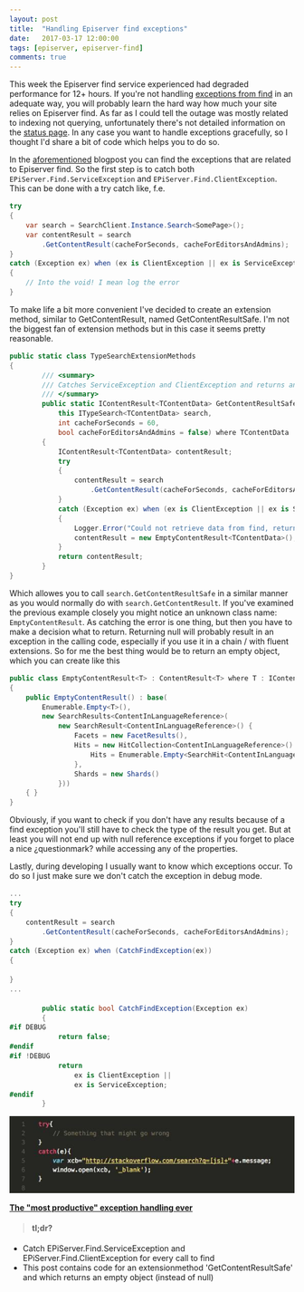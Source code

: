 ```yaml
---
layout: post
title:  "Handling Episerver find exceptions"
date:   2017-03-17 12:00:00
tags: [episerver, episerver-find]
comments: true
---
```


This week the Episerver find service experienced had degraded performance for 12+ hours. If you're not handling [exceptions from find](http://world.episerver.com/blogs/Jonas-Bergqvist/Dates/2016/12/exceptions-in-find/) in an adequate way, you will probably learn the hard way how much your site relies on Episerver find. As far as I could tell the outage was mostly related to indexing not querying, unfortunately there's not detailed information on the [status page](http://status.episerver.com/incidents/1yyt405cf6md). In any case you want to handle exceptions gracefully, so I thought I'd share a bit of code which helps you to do so.

In the [aforementioned](http://world.episerver.com/blogs/Jonas-Bergqvist/Dates/2016/12/exceptions-in-find/) blogpost you can find the exceptions that are related to Episerver find. So the first step is to catch both ``EPiServer.Find.ServiceException`` and ``EPiServer.Find.ClientException``. This can be done with a try catch like, f.e.
``` csharp
try
{
    var search = SearchClient.Instance.Search<SomePage>();
    var contentResult = search
        .GetContentResult(cacheForSeconds, cacheForEditorsAndAdmins);
}
catch (Exception ex) when (ex is ClientException || ex is ServiceException)
{
    // Into the void! I mean log the error
}
```

To make life a bit more convenient I've decided to create an extension method, similar to GetContentResult, named GetContentResultSafe. I'm not the biggest fan of extension methods but in this case it seems pretty reasonable.
```csharp
public static class TypeSearchExtensionMethods
{
        /// <summary>
        /// Catches ServiceException and ClientException and returns an EmptyContentResult
        /// </summary>
        public static IContentResult<TContentData> GetContentResultSafe<TContentData>(
            this ITypeSearch<TContentData> search,
            int cacheForSeconds = 60,
            bool cacheForEditorsAndAdmins = false) where TContentData : IContentData
        {
            IContentResult<TContentData> contentResult;
            try
            {
                contentResult = search
                    .GetContentResult(cacheForSeconds, cacheForEditorsAndAdmins);
            }
            catch (Exception ex) when (ex is ClientException || ex is ServiceException)
            {
                Logger.Error("Could not retrieve data from find, returning empty contentresult", ex);
                contentResult = new EmptyContentResult<TContentData>();
            }
            return contentResult;
        }
}
```

Which allowes you to call ``search.GetContentResultSafe`` in a similar manner as you would normally do with ``search.GetContentResult``.
If you've examined the previous example closely you might notice an unknown class name: ``EmptyContentResult``. As catching the error is one thing, 
but then you have to make a decision what to return. Returning null will probably result in an exception in the calling code, especially if you use it in a chain / with fluent extensions. So for me the best thing would be to return an empty object, which you can create like this
```csharp
public class EmptyContentResult<T> : ContentResult<T> where T : IContentData
{
    public EmptyContentResult() : base(
        Enumerable.Empty<T>(),
        new SearchResults<ContentInLanguageReference>(
            new SearchResult<ContentInLanguageReference>() {
                Facets = new FacetResults(),
                Hits = new HitCollection<ContentInLanguageReference>() {
                    Hits = Enumerable.Empty<SearchHit<ContentInLanguageReference>>().ToList()
                },
                Shards = new Shards()
            }))
    { }
}
```

Obviously, if you want to check if you don't have any results because of a find exception you'll still have to check the type of the result you get. But at least you will not end up with null reference exceptions if you forget to place a nice ¿questionmark? while accessing any of the properties.

Lastly, during developing I usually want to know which exceptions occur. To do so I just make sure we don't catch the exception in debug mode. 
```csharp
...
try
{
    contentResult = search
        .GetContentResult(cacheForSeconds, cacheForEditorsAndAdmins);
}
catch (Exception ex) when (CatchFindException(ex))
{

}
...

        public static bool CatchFindException(Exception ex)
        {
#if DEBUG
            return false;
#endif
#if !DEBUG
            return
                ex is ClientException ||
                ex is ServiceException;
#endif
        }
```

<p class="centered-image">
	<img src="/assets/something-wrong.jpg" alt="Something wrong?">
</p>
<a href="http://imgur.com/ACmQRMl" target="_blank">
<strong>The "most productive" exception handling ever</strong>
</a>


> #### tl;dr?
* Catch EPiServer.Find.ServiceException and EPiServer.Find.ClientException for every call to find
* This post contains code for an extensionmethod 'GetContentResultSafe' and which returns an empty object (instead of null)
